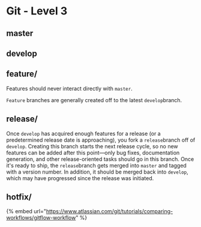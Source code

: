 # Git - Level 3

## master



## develop

## feature/

Features should never interact directly with `master`.

 `Feature` branches are generally created off to the latest `develop`branch.

## release/

Once `develop` has acquired enough features for a release \(or a predetermined release date is approaching\), you fork a `release`branch off of `develop`. Creating this branch starts the next release cycle, so no new features can be added after this point—only bug fixes, documentation generation, and other release-oriented tasks should go in this branch. Once it's ready to ship, the `release`branch gets merged into `master` and tagged with a version number. In addition, it should be merged back into `develop`, which may have progressed since the release was initiated.

## hotfix/



{% embed url="https://www.atlassian.com/git/tutorials/comparing-workflows/gitflow-workflow" %}



